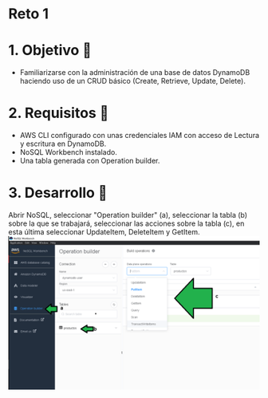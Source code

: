 # Reto 1


# 1. Objetivo 🎯
- Familiarizarse con la administración de una base de datos DynamoDB haciendo uso de un CRUD básico (Create, Retrieve, Update, Delete).

# 2. Requisitos 📌
- AWS CLI configurado con unas credenciales IAM con acceso de Lectura  y escritura en DynamoDB.
- NoSQL Workbench instalado.
- Una tabla generada con Operation builder.

# 3. Desarrollo 📑

Abrir NoSQL, seleccionar "Operation builder" (a), seleccionar la tabla (b) sobre la que se trabajará, seleccionar las acciones sobre la tabla (c), en esta última seleccionar UpdateItem, DeleteItem y GetItem.
![r1-goto-rigth-place.png](r1-goto-rigth-place.png)

